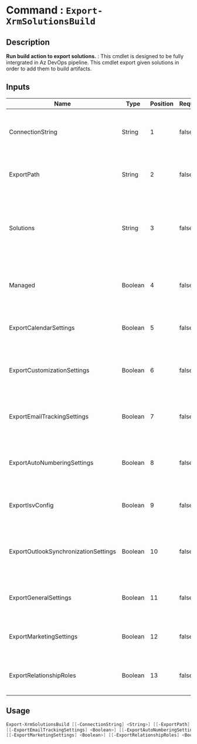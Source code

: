 ﻿# Command : `Export-XrmSolutionsBuild` 

## Description

**Run build action to export solutions.** : This cmdlet is designed to be fully intergrated in Az DevOps pipeline. 
This cmdlet export given solutions in order to add them to build artifacts.

## Inputs

Name|Type|Position|Required|Default|Description
----|----|--------|--------|-------|-----------
ConnectionString|String|1|false|$env:CONNECTIONSTRING|Target instance connection string, use variable 'ConnectionString' from associated variable group.
ExportPath|String|2|false|$env:BUILD_ARTIFACTSTAGINGDIRECTORY|Folder path where solutions will be exported. (Default: Agent Artifacts Staging directory)
Solutions|String|3|false|$env:SOLUTIONS|Solution uniquenames that will be exported and then unpacked, use variable 'Solutions' from associated variable group.
Managed|Boolean|4|false|True|Specify if solution should be export as managed or unmanaged. (Default: true = managed)
ExportCalendarSettings|Boolean|5|false|False|Specify if exported solution should include Calendar settings (Default: false)
ExportCustomizationSettings|Boolean|6|false|False|Specify if exported solution should include Customization settings (Default: false)
ExportEmailTrackingSettings|Boolean|7|false|False|Specify if exported solution should include Email Tracking settings (Default: false)
ExportAutoNumberingSettings|Boolean|8|false|False|Specify if exported solution should include AutoNumbering settings (Default: false)
ExportIsvConfig|Boolean|9|false|False|Specify if exported solution should include Isv settings (Default: false)
ExportOutlookSynchronizationSettings|Boolean|10|false|False|Specify if exported solution should include Outlook Synchronization settings (Default: false)
ExportGeneralSettings|Boolean|11|false|False|Specify if exported solution should include General settings (Default: false)
ExportMarketingSettings|Boolean|12|false|False|Specify if exported solution should include Marketing settings (Default: false)
ExportRelationshipRoles|Boolean|13|false|False|Specify if exported solution should include RelationshipRoles (Default: false)


## Usage

```Powershell 
Export-XrmSolutionsBuild [[-ConnectionString] <String>] [[-ExportPath] <String>] [[-Solutions] <String>] [[-Managed] <Boolean>] [[-ExportCalendarSettings] <Boolean>] [[-ExportCustomizationSettings] <Boolean>] 
[[-ExportEmailTrackingSettings] <Boolean>] [[-ExportAutoNumberingSettings] <Boolean>] [[-ExportIsvConfig] <Boolean>] [[-ExportOutlookSynchronizationSettings] <Boolean>] [[-ExportGeneralSettings] <Boolean>] 
[[-ExportMarketingSettings] <Boolean>] [[-ExportRelationshipRoles] <Boolean>] [<CommonParameters>]
``` 


